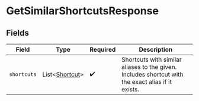 # GetSimilarShortcutsResponse


## Fields

| Field                                                                                             | Type                                                                                              | Required                                                                                          | Description                                                                                       |
| ------------------------------------------------------------------------------------------------- | ------------------------------------------------------------------------------------------------- | ------------------------------------------------------------------------------------------------- | ------------------------------------------------------------------------------------------------- |
| `shortcuts`                                                                                       | List\<[Shortcut](../../models/components/Shortcut.md)>                                            | :heavy_check_mark:                                                                                | Shortcuts with similar aliases to the given. Includes shortcut with the exact alias if it exists. |